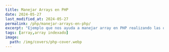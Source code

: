 ```yaml
---
title: Manejar Arrays en PHP
date: 2024-05-27
last_modified_at: 2024-05-27
permalink: /php/manejar-arrays-en-php/
excerpt: "Ejemplo que nos ayuda a manejar array en PHP realizando las operaciones de inserción, actualización y borrado de elementos."
tags: [array,array indexado]
image:
  path: /img/covers/php-cover.webp
---
```

